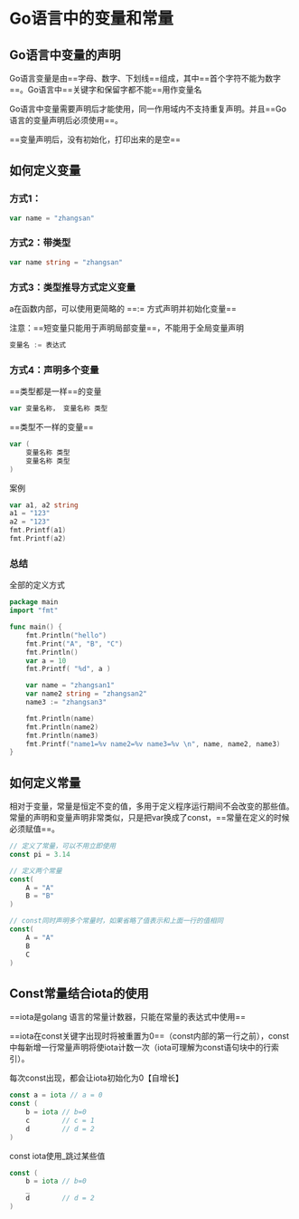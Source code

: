 # Go语言中的变量和常量

## Go语言中变量的声明

Go语言变量是由==字母、数字、下划线==组成，其中==首个字符不能为数字==。Go语言中==关键字和保留字都不能==用作变量名

Go语言中变量需要声明后才能使用，同一作用域内不支持重复声明。并且==Go语言的变量声明后必须使用==。

==变量声明后，没有初始化，打印出来的是空==

## 如何定义变量

### 方式1：

```go
var name = "zhangsan"
```

### 方式2：带类型

```go
var name string = "zhangsan"
```

### 方式3：类型推导方式定义变量

a在函数内部，可以使用更简略的 ==:= 方式声明并初始化变量==

注意：==短变量只能用于声明局部变量==，不能用于全局变量声明

```go
变量名 := 表达式
```

### 方式4：声明多个变量

==类型都是一样==的变量

```go
var 变量名称， 变量名称 类型
```

==类型不一样的变量==

```go
var (
	变量名称 类型
    变量名称 类型
)
```

案例

```go
var a1, a2 string
a1 = "123"
a2 = "123"
fmt.Printf(a1)
fmt.Printf(a2)
```

### 总结

全部的定义方式

```go
package main
import "fmt"

func main() {
	fmt.Println("hello")
	fmt.Print("A", "B", "C")
	fmt.Println()
	var a = 10
	fmt.Printf( "%d", a )

	var name = "zhangsan1"
	var name2 string = "zhangsan2"
	name3 := "zhangsan3"

	fmt.Println(name)
	fmt.Println(name2)
	fmt.Println(name3)
	fmt.Printf("name1=%v name2=%v name3=%v \n", name, name2, name3)
}
```

## 如何定义常量

相对于变量，常量是恒定不变的值，多用于定义程序运行期间不会改变的那些值。常量的声明和变量声明非常类似，只是把var换成了const，==常量在定义的时候必须赋值==。

```go
// 定义了常量，可以不用立即使用
const pi = 3.14

// 定义两个常量
const(
    A = "A"
    B = "B"
)

// const同时声明多个常量时，如果省略了值表示和上面一行的值相同
const(
    A = "A"
    B
    C
)
```

## Const常量结合iota的使用

==iota是golang 语言的常量计数器，只能在常量的表达式中使用==

==iota在const关键字出现时将被重置为0==（const内部的第一行之前），const中每新增一行常量声明将使iota计数一次（iota可理解为const语句块中的行索引）。

每次const出现，都会让iota初始化为0【自增长】

```go
const a = iota // a = 0
const (
	b = iota // b=0
    c        // c = 1
    d        // d = 2
)
```

const  iota使用_跳过某些值

```go
const (
	b = iota // b=0
    _
    d        // d = 2
)
```

